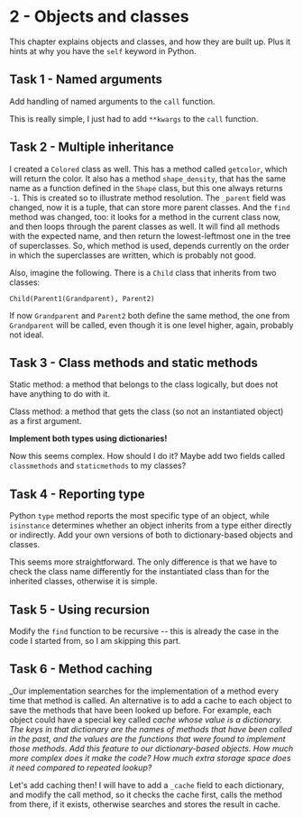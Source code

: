 # 2 - Objects and classes

This chapter explains objects and classes, and how they are built up. Plus it hints at why you have the `self` keyword in Python.

## Task 1 - Named arguments

Add handling of named arguments to the `call` function.

This is really simple, I just had to add `**kwargs` to the `call` function.

## Task 2 - Multiple inheritance

I created a `Colored` class as well. This has a method called `getcolor`, which will return the color. It also has a method `shape_density`, that has the same name as a function defined in the `Shape` class, but this one always returns `-1`. This is created so to illustrate method resolution. The `_parent` field was changed, now it is a tuple, that can store more parent classes. And the `find` method was changed, too: it looks for a method in the current class now, and then loops through the parent classes as well. It will find all methods with the expected name, and then return the lowest-leftmost one in the tree of superclasses. So, which method is used, depends currently on the order in which the superclasses are written, which is probably not good.

Also, imagine the following. There is a `Child` class that inherits from two classes:

`Child(Parent1(Grandparent), Parent2)`

 If now `Grandparent` and `Parent2` both define the same method, the one from `Grandparent` will be called, even though it is one level higher, again, probably not ideal.

## Task 3 - Class methods and static methods

Static method: a method that belongs to the class logically, but does not have anything to do with it.

Class method: a method that gets the class (so not an instantiated object) as a first argument.

**Implement both types using dictionaries!**

Now this seems complex. How should I do it? Maybe add two fields called `classmethods` and `staticmethods` to my classes?

## Task 4 - Reporting type

Python `type` method reports the most specific type of an object, while `isinstance` determines whether an object inherits from a type either directly or indirectly. Add your own versions of both to dictionary-based objects and classes.

This seems more straightforward. The only difference is that we have to check the class name differently for the instantiated class than for the inherited classes, otherwise it is simple.

## Task 5 - Using recursion

Modify the `find` function to be recursive -- this is already the case in the code I started from, so I am skipping this part.

## Task 6 - Method caching

_Our implementation searches for the implementation of a method every time that method is called. An alternative is to add a cache to each object to save the methods that have been looked up before. For example, each object could have a special key called _cache whose value is a dictionary. The keys in that dictionary are the names of methods that have been called in the past, and the values are the functions that were found to implement those methods. Add this feature to our dictionary-based objects. How much more complex does it make the code? How much extra storage space does it need compared to repeated lookup?_

Let's add caching then! I will have to add a `_cache` field to each dictionary, and modify the call method, so it
checks the cache first, calls the method from there, if it exists, otherwise searches and stores the result in cache.
